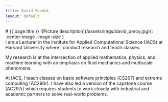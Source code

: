 ```yaml
---
title: David Sondak
layout: default
---
```

<div class="grid">
<div class="col-md-12" markdown="1">
# {{ page.title }}
<!--<img height="300px" src="/assets/imgs/david_percy.jpg">-->
<!--![Picture description](/assets/imgs/david_percy.jpg#right)-->
![Picture description](/assets/imgs/david_percy.jpg){: .center-image .image-size }
</div>
<div class="col-md-12" markdown="1">
I am a Lecturer in the Institute for Applied Computational Science (IACS) at Harvard University where I conduct research and teach
classes.

My research is at the intersection of applied mathematics, physics, and machine learning with an emphasis on fluid
mechanics and multiscale phenomena.

At IACS, I teach classes on basic software principles (CS207) and extreme computing
(AC290r).  I have also led a version of the capstone course (AC297r) which requires students to work closely with industrial
and academic partners to solve real-world problems.
</div>
</div>

<!--
  <div class="grid">
<div class="col-md-12" markdown="1">
## Research Interests
* Fluid mechanics 
* Physics-based machine learning
* Scientific software
* Thermal convection
* Magnetohydrodynamics
* Data-driven modeling
</div>

  <div class="col-md-12" markdown="1">
## Teaching Interests
* Classes
  * Applied mathematics (PDEs, ODEs)
  * Numerical methods and analysis
  * Fluid mechanics
  * Scientific software
* Interactive learning
</div>

</div>
-->


<!--
My research is at the intersection of applied mathematics, physics, and machine learning with an emphasis on fluid
mechanics and multiscale phenomena.

At IACS, I teach classes on basic software principles (CS207) and extreme computing
(AC290r).  I have also led a version of the capstone course (AC297r) which requires students to work closely with industrial
and academic partners to solve real-world problems.
-->

<!--
* Lecturer on Computational Science <br>
  July 2017 - Present <br>
  Institute for Applied Computational Science <br>
  Harvard University

* Postdoctoral Research Fellow <br>
  January 2016 - July 2017 <br>
  Institute for Computational and Engineering Sciences <br> 
  UT at Austin

* Postdoctoral Fellow / Visiting Assistant Professor <br> 
  2013 - 2016 <br>
  Department of Mathematics <br>
  University of Wisconsin-Madison

My research interests are in the areas of 
-->
